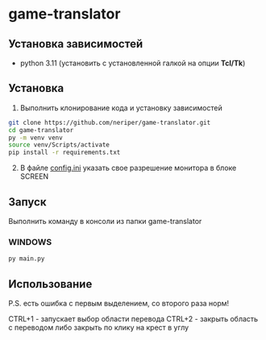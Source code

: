 # game-translator

## Установка зависимостей
- python 3.11 (установить с установленной галкой на опции **Tcl/Tk**)

## Установка
1. Выполнить клонирование кода и установку зависимостей
```bash
git clone https://github.com/neriper/game-translator.git
cd game-translator
py -m venv venv
source venv/Scripts/activate
pip install -r requirements.txt
```
2. В файле [config.ini](config.ini) указать свое разрешение монитора в блоке SCREEN

## Запуск
Выполнить команду в консоли из папки game-translator

### WINDOWS
```bash
py main.py
```

## Использование
P.S. есть ошибка с первым выделением, со второго раза норм!

CTRL+1 - запускает выбор области перевода
CTRL+2 - закрыть область с переводом либо закрыть по клику на крест в углу